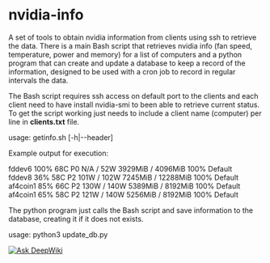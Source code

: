 # nvidia-info
A set of tools to obtain nvidia information from clients using ssh to retrieve the data. There is a main Bash script that retrieves nvidia info (fan speed, temperature, power and memory) for a list of computers and a python program that can create and update a database to keep a record of the information, designed to be used with a cron job to record in regular intervals the data.

The Bash script requires ssh access on default port to the clients and each client need to have install nvidia-smi to been able to retrieve current status. To get the script working just needs to include a client name (computer) per line in <b>clients.txt</b> file.

usage: getinfo.sh [-h|--header]

Example output for execution:

fddev6 100% 68C P0 N/A / 52W  3929MiB / 4096MiB  100% Default</br>
fddev8  36% 58C P2 101W / 102W  7245MiB / 12288MiB  100% Default</br>
af4coin1  85% 66C P2 130W / 140W  5389MiB / 8192MiB  100% Default</br>
af4coin1 65% 58C P2 121W / 140W  5256MiB / 8192MiB  100% Default</br>

The python program just calls the Bash script and save information to the database, creating it if it does not exists.

usage: python3 update_db.py

[![Ask DeepWiki](https://deepwiki.com/badge.svg)](https://deepwiki.com/araujofrancisco/nvidia-info)
